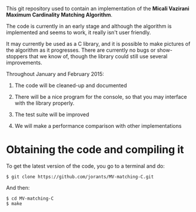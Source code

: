 This git repository used to contain an implementation of the **Micali Vazirani Maximum Cardinality Matching Algorithm**.

The code is currently in an early stage and although the algorithm is implemented and seems to work, it really isn't user friendly.

It may currently be used as a C library, and it is possible to make pictures of the algorithm as it progresses. There are currently no bugs or show-stoppers that we know of, though the library could still use several improvements.

Throughout January and February 2015:

1. The code will be cleaned-up and documented

2. There will be a nice program for the console, so that you may interface with the library properly.

3. The test suite will be improved

4. We will make a performance comparison with other implementations


# Obtaining the code and compiling it

To get the latest version of the code, you go to a terminal and do:

```
$ git clone https://github.com/jorants/MV-matching-C.git
```

And then:

```
$ cd MV-matching-C
$ make
```
